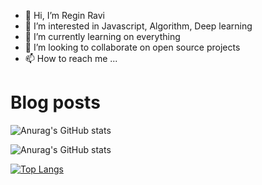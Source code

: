 - 👋 Hi, I’m Regin Ravi
- 👀 I’m interested in Javascript, Algorithm, Deep learning 
- 🌱 I’m currently learning on everything
- 💞️ I’m looking to collaborate on open source projects
- 📫 How to reach me ...

# Blog posts
<!-- BLOG-POST-LIST:START -->

<!-- BLOG-POST-LIST:END -->

![Anurag's GitHub stats](https://github-readme-stats.vercel.app/api?username=regiravi&show_icons=true&theme=radical)


![Anurag's GitHub stats](https://github-readme-stats-regiravi.vercel.app/api?username=regiravi&show_icons=true&theme=radical)


[![Top Langs](https://github-readme-stats.vercel.app/api/top-langs/?username=regiravi&langs_count=8)](https://github.com/anuraghazra/github-readme-stats)



<!---
regiravi/regiravi is a ✨ special ✨ repository because its `README.md` (this file) appears on your GitHub profile.
You can click the Preview link to take a look at your changes.
--->
